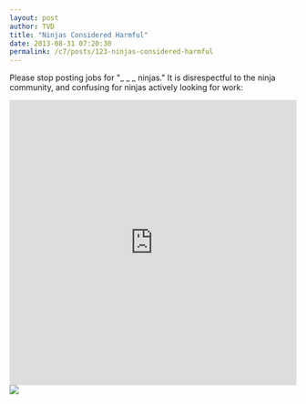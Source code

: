 ```yaml
---
layout: post
author: TVD
title: "Ninjas Considered Harmful"
date: 2013-08-31 07:20:30
permalink: /c7/posts/123-ninjas-considered-harmful
---
```


Please stop posting jobs for "_ _ _ ninjas." It is disrespectful to the ninja community, and confusing for ninjas actively looking for work:

<iframe src="http://fast.wistia.net/embed/iframe/b579134c72?playerColor=bb6b29&version=v1&videoHeight=315&videoWidth=560&volumeControl=true" allowtransparency="true" frameborder="0" scrolling="no" class="wistia_embed" name="wistia_embed" width="100%" height="500"></iframe> 

<img src="https://techoctave.com/static/code-ninja.jpg"/>

                       
